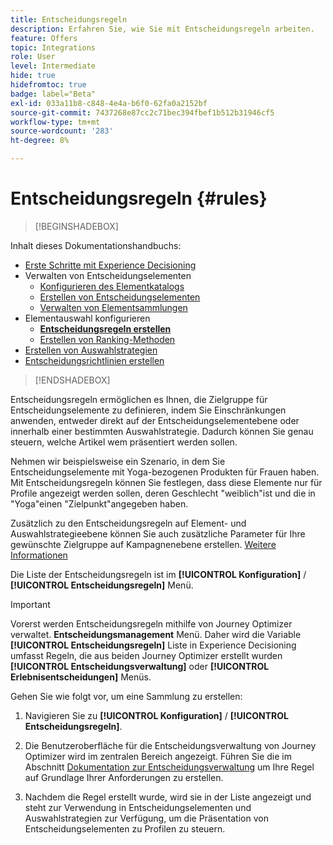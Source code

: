 ```yaml
---
title: Entscheidungsregeln
description: Erfahren Sie, wie Sie mit Entscheidungsregeln arbeiten.
feature: Offers
topic: Integrations
role: User
level: Intermediate
hide: true
hidefromtoc: true
badge: label="Beta"
exl-id: 033a11b8-c848-4e4a-b6f0-62fa0a2152bf
source-git-commit: 7437268e87cc2c71bec394fbef1b512b31946cf5
workflow-type: tm+mt
source-wordcount: '283'
ht-degree: 8%

---
```


# Entscheidungsregeln {#rules}

>[!BEGINSHADEBOX]

Inhalt dieses Dokumentationshandbuchs:

* [Erste Schritte mit Experience Decisioning](gs-experience-decisioning.md)
* Verwalten von Entscheidungselementen
   * [Konfigurieren des Elementkatalogs](catalogs.md)
   * [Erstellen von Entscheidungselementen](items.md)
   * [Verwalten von Elementsammlungen](collections.md)
* Elementauswahl konfigurieren
   * **[Entscheidungsregeln erstellen](rules.md)**
   * [Erstellen von Ranking-Methoden](ranking.md)
* [Erstellen von Auswahlstrategien](selection-strategies.md)
* [Entscheidungsrichtlinien erstellen](create-decision.md)

>[!ENDSHADEBOX]

Entscheidungsregeln ermöglichen es Ihnen, die Zielgruppe für Entscheidungselemente zu definieren, indem Sie Einschränkungen anwenden, entweder direkt auf der Entscheidungselementebene oder innerhalb einer bestimmten Auswahlstrategie. Dadurch können Sie genau steuern, welche Artikel wem präsentiert werden sollen.

Nehmen wir beispielsweise ein Szenario, in dem Sie Entscheidungselemente mit Yoga-bezogenen Produkten für Frauen haben. Mit Entscheidungsregeln können Sie festlegen, dass diese Elemente nur für Profile angezeigt werden sollen, deren Geschlecht &quot;weiblich&quot;ist und die in &quot;Yoga&quot;einen &quot;Zielpunkt&quot;angegeben haben.

Zusätzlich zu den Entscheidungsregeln auf Element- und Auswahlstrategieebene können Sie auch zusätzliche Parameter für Ihre gewünschte Zielgruppe auf Kampagnenebene erstellen. [Weitere Informationen](../campaigns/create-campaign.md)

Die Liste der Entscheidungsregeln ist im **[!UICONTROL Konfiguration]** / **[!UICONTROL Entscheidungsregeln]** Menü.

<!--![](assets/decision-rules-list.png)-->

>[!IMPORTANT]
>
>Vorerst werden Entscheidungsregeln mithilfe von Journey Optimizer verwaltet. **Entscheidungsmanagement** Menü. Daher wird die Variable **[!UICONTROL Entscheidungsregeln]** Liste in Experience Decisioning umfasst Regeln, die aus beiden Journey Optimizer erstellt wurden **[!UICONTROL Entscheidungsverwaltung]** oder **[!UICONTROL Erlebnisentscheidungen]** Menüs.

Gehen Sie wie folgt vor, um eine Sammlung zu erstellen:

1. Navigieren Sie zu **[!UICONTROL Konfiguration]** / **[!UICONTROL Entscheidungsregeln]**.
1. Die Benutzeroberfläche für die Entscheidungsverwaltung von Journey Optimizer wird im zentralen Bereich angezeigt. Führen Sie die im Abschnitt [Dokumentation zur Entscheidungsverwaltung](../offers/offer-library/creating-decision-rules.md) um Ihre Regel auf Grundlage Ihrer Anforderungen zu erstellen.

1. Nachdem die Regel erstellt wurde, wird sie in der Liste angezeigt und steht zur Verwendung in Entscheidungselementen und Auswahlstrategien zur Verfügung, um die Präsentation von Entscheidungselementen zu Profilen zu steuern.

